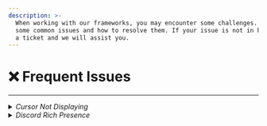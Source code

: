 ```yaml
---
description: >-
  When working with our frameworks, you may encounter some challenges. Here are
  some common issues and how to resolve them. If your issue is not in here open
  a ticket and we will assist you.
---
```


# ❌ Frequent Issues

***

<details>

<summary><em>Cursor Not Displaying</em></summary>

If you are experiencing an issue where the cursor does not appear on your server, it may be due to the use of a function called `ShutdownLoadingScreenNui();` in a loading screen. This function removes the cursor from the user interface framework. Follow the steps below to resolve the issue:

1. **Navigate to Your Loading Script Folder**: Locate your loading script folder and find the client script file. The file is usually named `client.lua`, but it may have a different name.
2. **Open the Client Script**: Open the client script file in a text editor. We recommend using Visual Studio Code, but any text editor will work.
3. **Locate the `ShutdownLoadingScreenNui()` Function**: Search for the function `ShutdownLoadingScreenNui()` in the client script.
4.  **Comment Out the Function**: Once you have located the function, comment it out by adding two dashes (`--`) before the function name. This will disable the function and prevent it from removing the cursor.

    ```lua
    -- ShutdownLoadingScreenNui();
    ```
5. **Save the Changes**: After commenting out the function, save the changes to the client script file.
6. **Restart Your Server**: Restart your server for the changes to take effect.

After completing these steps, the cursor should now display properly on your server. If you continue to experience issues, double-check the changes and ensure the server has been restarted properly.

</details>

<details>

<summary><em>Discord Rich Presence</em></summary>

### Configuration

Below is the configuration breakdown and instructions on how to set up the Rich Presence feature.

#### Config Options

```lua
Config.richPresence = {
    enabled = true,  -- Enable or disable the rich presence feature
    clientid = 801534049944207381, -- Your Discord bot application ID
    
    displayPlayingAs = "Currently playing as %s [%s]",
    -- This string defines how player information is displayed
    -- The first %s represents the player's name, the second %s represents their department
    -- Set to false to disable

    icons = {
        small = {
            text = "discord.gg/RquDVTfDwu",
            icon = "https://i.imgur.com/ZsuQUE3.png",  -- URL to the small icon
        },
        big = {
            text = "NAT2K15 RP",
            icon = "https://i.imgur.com/ZsuQUE3.png",  -- URL to the big icon
        }
    },

    discordButtons = {
        enabled = true,  -- Enable or disable Discord buttons
        button1 = {
            label = "Discord",  -- Button label
            url = "https://discord.gg/RquDVTfDwu"  -- Button link
        },
        button2 = {
            enabled = true,
            label = "Connect",  -- Button label
            url = "fivem://connect/IP:30120"  -- FiveM direct connect URL
        }
    }
}
```

### Step-by-Step Setup

#### 1. Setting Up Discord Application

1. Go to [Discord Developer Portal](https://discord.com/developers/applications).
2. Click **New Application** and give it a name.
3. Copy the `Application ID` and paste it into the `clientid` field in the config.

#### 2. Customizing Rich Presence

* **Player Display Format:**
  * Modify the `displayPlayingAs` field to change how player information appears.
  *   Example:

      ```lua
      displayPlayingAs = "Active: %s | Role: %s"
      ```
* **Icons:**
  * Change the small and big icon URLs by uploading your own image to [Imgur](https://imgur.com/) or any direct image host.

#### 3. Configuring Discord Buttons

* Ensure `discordButtons.enabled` is set to `true` to activate buttons.
* Modify the labels and URLs to fit your server's needs.
*   Example of button configuration:

    ```lua
    button1 = {
        label = "Join Discord",
        url = "https://discord.gg/YOURSERVER"
    }
    ```





</details>



